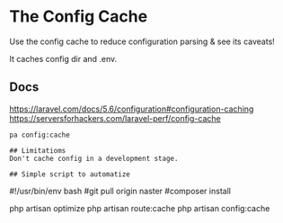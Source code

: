# The Config Cache
Use the config cache to reduce configuration parsing & see its caveats!

It caches config dir and .env.

## Docs
https://laravel.com/docs/5.6/configuration#configuration-caching
https://serversforhackers.com/laravel-perf/config-cache
````
pa config:cache

## Limitatioms
Don't cache config in a development stage.

## Simple script to automatize 
````
#!/usr/bin/env bash
#git pull origin naster
#composer install

php artisan optimize
php artisan route:cache
php artisan config:cache
````